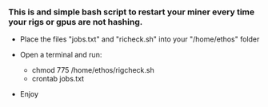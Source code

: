 ### This is and simple bash script to restart your miner every time your rigs or gpus are not hashing.


* Place the files "jobs.txt" and "richeck.sh" into your "/home/ethos" folder

* Open a terminal and run: 
	
	- chmod 775 /home/ethos/rigcheck.sh
	- crontab jobs.txt

* Enjoy
